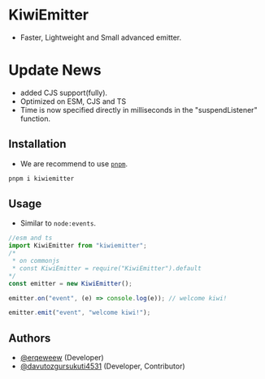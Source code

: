 # KiwiEmitter
- Faster, Lightweight and Small advanced emitter.

# Update News

- added CJS support(fully).
- Optimized on ESM, CJS and TS
- Time is now specified directly in milliseconds in the "suspendListener" function.

## Installation
- We are recommend to use [`pnpm`](https://npmjs.com/pnpm).
```bash
pnpm i kiwiemitter
```

## Usage
- Similar to `node:events`.
```js
//esm and ts
import KiwiEmitter from "kiwiemitter";
/*
 * on commonjs
 * const KiwiEmitter = require("KiwiEmitter").default 
*/
const emitter = new KiwiEmitter();

emitter.on("event", (e) => console.log(e)); // welcome kiwi!

emitter.emit("event", "welcome kiwi!");
```

## Authors
- [@erqeweew](https://github.com/erqeweew) (Developer)
- [@davutozgursukuti4531](https://github.com/davutozgursukuti4531) (Developer, Contributor)
